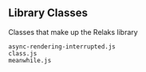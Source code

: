 Library Classes
---------------
Classes that make up the Relaks library

```match
async-rendering-interrupted.js
class.js
meanwhile.js
```

[icon]: fa://fa-star/#ff83e9
